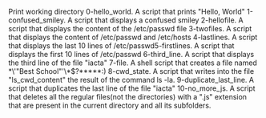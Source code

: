 Print working directory
0-hello_world. A script that prints "Hello, World"
1-confused_smiley. A script that displays a confused smiley
2-hellofile. A script that displays the content of the /etc/passwd file
3-twofiles. A script that displays the content of /etc/passwd and /etc/hosts
4-lastlines. A script that displays the last 10 lines of /etc/passwd5-firstlines. A script that displays the first 10 lines of /etc/passwd
6-third_line. A script that displays the third line of the file "iacta"
7-file. A shell script that creates a file named \*\\'"Best School"\'\\*$\?\*\*\*\*\*:)
8-cwd_state. A script that writes into the file "ls_cwd_content" the result of the command ls -la.
9-duplicate_last_line. A script that duplicates the last line of the file "iacta"
10-no_more_js. A script that deletes all the regular files(not the directories) with a ".js" extension that are present in the current directory and all its subfolders. 
